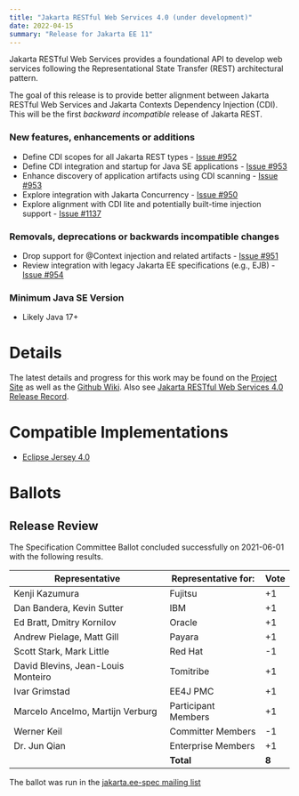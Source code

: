 ```yaml
---
title: "Jakarta RESTful Web Services 4.0 (under development)"
date: 2022-04-15
summary: "Release for Jakarta EE 11"
---
```


Jakarta RESTful Web Services provides a foundational API to develop web services following the Representational
State Transfer (REST) architectural pattern.

The goal of this release is to provide better alignment between Jakarta RESTful Web Services and 
Jakarta Contexts Dependency Injection (CDI). This will be the first _backward incompatible_ release of 
Jakarta REST.  

### New features, enhancements or additions
* Define CDI scopes for all Jakarta REST types - [Issue #952](https://github.com/eclipse-ee4j/jaxrs-api/issues/952)
* Define CDI integration and startup for Java SE applications - [Issue #953](https://github.com/eclipse-ee4j/jaxrs-api/issues/953)
* Enhance discovery of application artifacts using CDI scanning - [Issue #953](https://github.com/eclipse-ee4j/jaxrs-api/issues/953)
* Explore integration with Jakarta Concurrency - [Issue #950](https://github.com/eclipse-ee4j/jaxrs-api/issues/950)
* Explore alignment with CDI lite and potentially built-time injection support - [Issue #1137](https://github.com/eclipse-ee4j/jaxrs-api/issues/1137)

### Removals, deprecations or backwards incompatible changes
* Drop support for @Context injection and related artifacts - [Issue #951](https://github.com/eclipse-ee4j/jaxrs-api/issues/951)
* Review integration with legacy Jakarta EE specifications (e.g., EJB) - [Issue #954](https://github.com/eclipse-ee4j/jaxrs-api/issues/954)

### Minimum Java SE Version
* Likely Java 17+

# Details
The latest details and progress for this work
may be found on the [Project Site](https://projects.eclipse.org/projects/ee4j.jaxrs) as well as the
[Github Wiki](https://github.com/eclipse-ee4j/jaxrs-api/wiki). Also see 
[Jakarta RESTful Web Services 4.0 Release Record](https://projects.eclipse.org/projects/ee4j.jaxrs/releases/4.0.0).

# Compatible Implementations
* [Eclipse Jersey 4.0](https://projects.eclipse.org/projects/ee4j.jersey)

# Ballots

## Release Review

The Specification Committee Ballot concluded successfully on 2021-06-01 with the following results.

| Representative                                 | Representative for: |  Vote   |
|------------------------------------------------|---------------------|---------|
| Kenji Kazumura                                 | Fujitsu             |   +1    |
| Dan Bandera, Kevin Sutter                      | IBM                 |   +1    |
| Ed Bratt, Dmitry Kornilov                      | Oracle              |   +1    |
| Andrew Pielage, Matt Gill                      | Payara              |   +1    |
| Scott Stark, Mark Little                       | Red Hat             |   -1    |
| David Blevins, Jean-Louis Monteiro             | Tomitribe           |   +1    |
| Ivar Grimstad                                  | EE4J PMC            |   +1    |
| Marcelo Ancelmo, Martijn Verburg               | Participant Members |   +1    |
| Werner Keil                                    | Committer Members   |   -1    |
| Dr. Jun Qian                                   | Enterprise Members  |   +1    |
|                                                | **Total**           |  **8**  |

The ballot was run in the [jakarta.ee-spec mailing list](https://www.eclipse.org/lists/jakarta.ee-spec/msg01809.html)
